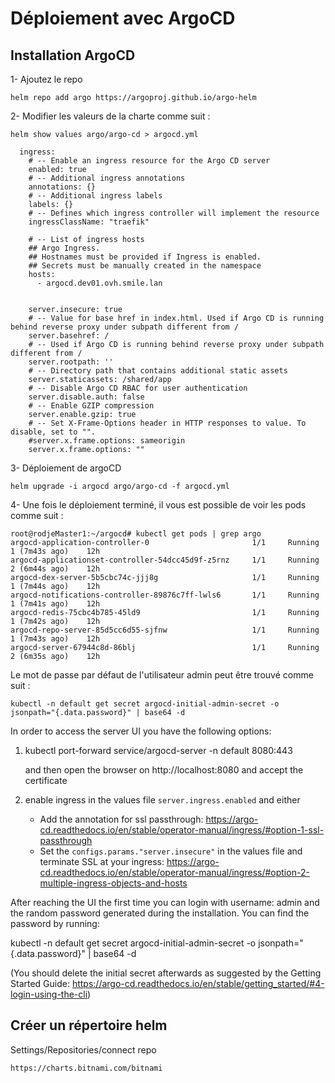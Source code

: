 # Déploiement avec ArgoCD

## [](#installation-argocd)Installation ArgoCD

1- Ajoutez le repo

```
helm repo add argo https://argoproj.github.io/argo-helm
```

2- Modifier les valeurs de la charte comme suit :

```
helm show values argo/argo-cd > argocd.yml
```

```
  ingress:
    # -- Enable an ingress resource for the Argo CD server
    enabled: true
    # -- Additional ingress annotations
    annotations: {}
    # -- Additional ingress labels
    labels: {}
    # -- Defines which ingress controller will implement the resource
    ingressClassName: "traefik"

    # -- List of ingress hosts
    ## Argo Ingress.
    ## Hostnames must be provided if Ingress is enabled.
    ## Secrets must be manually created in the namespace
    hosts:
      - argocd.dev01.ovh.smile.lan


    server.insecure: true
    # -- Value for base href in index.html. Used if Argo CD is running behind reverse proxy under subpath different from /
    server.basehref: /
    # -- Used if Argo CD is running behind reverse proxy under subpath different from /
    server.rootpath: ''
    # -- Directory path that contains additional static assets
    server.staticassets: /shared/app
    # -- Disable Argo CD RBAC for user authentication
    server.disable.auth: false
    # -- Enable GZIP compression
    server.enable.gzip: true
    # -- Set X-Frame-Options header in HTTP responses to value. To disable, set to "".
    #server.x.frame.options: sameorigin
    server.x.frame.options: ""
```

3- Déploiement de argoCD

```
helm upgrade -i argocd argo/argo-cd -f argocd.yml
```

4- Une fois le déploiement terminé, il vous est possible de voir les pods comme suit :

```
root@rodjeMaster1:~/argocd# kubectl get pods | grep argo
argocd-application-controller-0                       1/1     Running   1 (7m43s ago)    12h
argocd-applicationset-controller-54dcc45d9f-z5rnz     1/1     Running   2 (6m44s ago)    12h
argocd-dex-server-5b5cbc74c-jjj8g                     1/1     Running   1 (7m44s ago)    12h
argocd-notifications-controller-89876c7ff-lwls6       1/1     Running   1 (7m41s ago)    12h
argocd-redis-75cbc4b785-45ld9                         1/1     Running   1 (7m42s ago)    12h
argocd-repo-server-85d5cc6d55-sjfnw                   1/1     Running   1 (7m43s ago)    12h
argocd-server-67944c8d-86blj                          1/1     Running   2 (6m35s ago)    12h
```

Le mot de passe par défaut de l'utilisateur admin peut être trouvé comme suit :

```
kubectl -n default get secret argocd-initial-admin-secret -o jsonpath="{.data.password}" | base64 -d
```










In order to access the server UI you have the following options:

1. kubectl port-forward service/argocd-server -n default 8080:443

    and then open the browser on http://localhost:8080 and accept the certificate

2. enable ingress in the values file `server.ingress.enabled` and either
      - Add the annotation for ssl passthrough: https://argo-cd.readthedocs.io/en/stable/operator-manual/ingress/#option-1-ssl-passthrough
      - Set the `configs.params."server.insecure"` in the values file and terminate SSL at your ingress: https://argo-cd.readthedocs.io/en/stable/operator-manual/ingress/#option-2-multiple-ingress-objects-and-hosts


After reaching the UI the first time you can login with username: admin and the random password generated during the installation. You can find the password by running:

kubectl -n default get secret argocd-initial-admin-secret -o jsonpath="{.data.password}" | base64 -d

(You should delete the initial secret afterwards as suggested by the Getting Started Guide: https://argo-cd.readthedocs.io/en/stable/getting_started/#4-login-using-the-cli)



## Créer un répertoire helm 

Settings/Repositories/connect repo

```
https://charts.bitnami.com/bitnami
```

